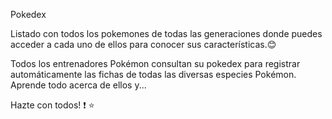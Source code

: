 Pokedex

Listado con todos los pokemones de todas las generaciones donde puedes acceder a cada uno de ellos para conocer sus características.:blush:


Todos los entrenadores Pokémon consultan su pokedex para registrar automáticamente las fichas de todas las diversas especies Pokémon. Aprende todo acerca de ellos y...

Hazte con todos! :exclamation: :star:
